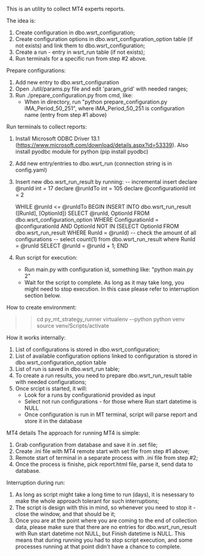 This is an utility to collect MT4 experts reports.

The idea is:
1) Create configuration in dbo.wsrt_configuration;
1) Create configuration options in dbo.wsrt_configuration_option table (if not exists) and link them to dbo.wsrt_configuration;
2) Create a run - entry in wsrt_run table (if not exists);
3) Run terminals for a specific run from step #2 above.

Prepare configurations:
1) Add new entry to dbo.wsrt_configuration
1) Open ./util/params.py file and edit 'param_grid' with needed ranges;
2) Run ./prepare_configuration.py from cmd, like:
    - When in directory, run "python prepare_configuration.py iMA_Period_50_251", where iMA_Period_50_251 is configuration name (entry from step #1 above)

Run terminals to collect reports:
1) Install Microsoft ODBC Driver 13.1 (https://www.microsoft.com/download/details.aspx?id=53339). 
Also install pyodbc module for python (pip install pyodbc)
2) Add new entry/entries to dbo.wsrt_run (connection string is in config.yaml)
    
3) Insert new dbo.wsrt_run_result by running:
    -- incremental insert
    declare @runId int = 17
    declare @runIdTo int = 105
    declare @configurationId int = 2

    WHILE @runId <= @runIdTo
    BEGIN
        INSERT INTO dbo.wsrt_run_result ([RunId], [OptionId])
            SELECT @runId, OptionId FROM dbo.wsrt_configuration_option
                WHERE
                    ConfigurationId = @configurationId 
                    AND OptionId NOT IN (SELECT OptionId FROM dbo.wsrt_run_result WHERE RunId = @runId)
        -- check the amount of all configurations
        -- select count(1) from dbo.wsrt_run_result where RunId = @runId
        SELECT @runId = @runId + 1;
    END
3) Run script for execution:
    - Run main.py with configuration id, something like:
        "python main.py 2"
    - Wait for the script to complete. As long as it may take long, you might need to
        stop execution. In this case please refer to interruption section below.

How to create environment:
>> cd py_mt_strategy_runner
>> virtualenv --python python venv
>> source venv/Scripts/activate

How it works internally:
1) List of configurations is stored in dbo.wsrt_configuration;
1) List of available configuration options linked to configuration is stored in dbo.wsrt_configuration_option table
2) List of run is saved in dbo.wsrt_run table;
3) To create a run results, you need to prepare dbo.wsrt_run_result table with needed configurations;
4) Once srcipt is started, it will:
    - Look for a runs by configurationid provided as input
    - Select not run configurations - for those where Run start datetime is NULL
    - Once configuration is run in MT terminal, script will parse report and store it in the database

MT4 details 
The approach for running MT4 is simple:
1) Grab configuration from database and save it in .set file;
2) Create .ini file with MT4 remote start with set file from step #1 above;
3) Remote start of terminal in a separate process with .ini file from step #2;
4) Once the process is finishe, pick report.html file, parse it, send data to database.

Interruption during run:
1) As long as script might take a long time to run (days), it is nesessary to make the
whole approach tolerant for such interruptions;
2) The script is design with this in mind, so whenever you need to stop it - close the window, and that should be it;
3) Once you are at the point where you are coming to the end of collection data, 
please make sure that there are no entries for dbo.wsrt_run_result with Run start datetime not NULL, but Finish datetime is NULL. 
This means that during running you had to stop script execution, and some processes running at that point didn't have a chance to complete.